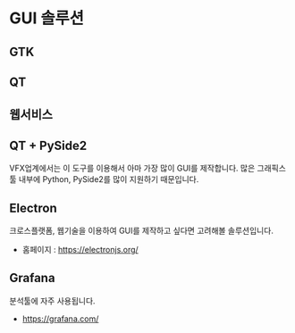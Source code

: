 # GUI 솔루션


## GTK

## QT

## 웹서비스

## QT + PySide2
VFX업계에서는 이 도구를 이용해서 아마 가장 많이 GUI를 제작합니다.
많은 그래픽스 툴 내부에 Python, PySide2를 많이 지원하기 때문입니다.

## Electron
크로스플랫폼, 웹기술을 이용하여 GUI를 제작하고 싶다면 고려해볼 솔루션입니다.
- 홈페이지 : https://electronjs.org/

## Grafana
분석툴에 자주 사용됩니다.
- https://grafana.com/
